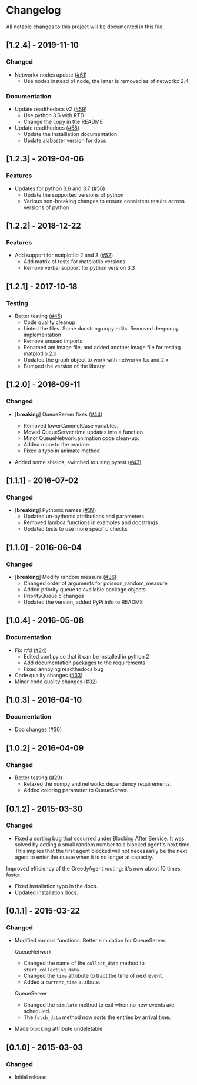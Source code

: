 # Changelog

All notable changes to this project will be documented in this file.


## [1.2.4] - 2019-11-10

### Changed

* Networkx nodes update ([#61](https://github.com/djordon/queueing-tool/pull/61))
  * Use nodes instead of node, the latter is removed as of networkx 2.4


### Documentation

- Update readthedocs v2 ([#59](https://github.com/djordon/queueing-tool/pull/59))
  * Use python 3.6 with RTD
  * Change the copy in the README
- Update readthedocs ([#58](https://github.com/djordon/queueing-tool/pull/58))
  * Update the installlation documentation
  * Update alabaster version for docs


## [1.2.3] - 2019-04-06

### Features

* Updates for python 3.6 and 3.7 ([#56](https://github.com/djordon/queueing-tool/pull/56))
  * Update the supported versions of python
  * Various non-breaking changes to ensure consistent results across versions of python


## [1.2.2] - 2018-12-22

### Features

- Add support for matplotlib 2 and 3 ([#52](https://github.com/djordon/queueing-tool/pull/52))
  * Add matrix of tests for matplotlib versions
  * Remove verbal support for python version 3.3


## [1.2.1] - 2017-10-18

### Testing

- Better testing ([#45](https://github.com/djordon/queueing-tool/pull/45))
  * Code quality cleanup
  * Linted the files. Some docstring copy edits. Removed deepcopy implementation
  * Remove unused imports
  * Renamed am image file, and added another image file for testing matplotlib 2.x
  * Updated the graph object to work with networkx 1.x and 2.x
  * Bumped the version of the library


## [1.2.0] - 2016-09-11

### Changed

- [**breaking**] QueueServer fixes ([#44](https://github.com/djordon/queueing-tool/pull/44))
  * Removed lowerCammelCase variables.
  * Moved QueueServer time updates into a function
  * Minor QueueNetwork.animation code clean-up.
  * Added more to the readme.
  * Fixed a typo in animate method

- Added some shields, switched to using pytest ([#43](https://github.com/djordon/queueing-tool/pull/43))


## [1.1.1] - 2016-07-02

### Changed

- [**breaking**] Pythonic names ([#39](https://github.com/djordon/queueing-tool/pull/39))
  * Updated un-pythonic attributions and parameters
  * Removed lambda functions in examples and docstrings
  * Updated tests to use more specific checks


## [1.1.0] - 2016-06-04

### Changed

- [**breaking**] Modify random measure ([#36](https://github.com/djordon/queueing-tool/pull/36))
  * Changed order of arguments for poisson_random_measure
  * Added priority queue to available package objects
  * PriorityQueue c changes
  * Updated the version, added PyPi info to README


## [1.0.4] - 2016-05-08

### Documentation

- Fix rtfd ([#34](https://github.com/djordon/queueing-tool/pull/34))
  * Edited conf.py so that it can be installed in python 2
  * Add documentation packages to the requirements
  * Fixed annoying readthedocs bug
- Code quality changes ([#33](https://github.com/djordon/queueing-tool/pull/33))
- Minor code quality changes ([#32](https://github.com/djordon/queueing-tool/pull/32))



## [1.0.3] - 2016-04-10

### Documentation

- Doc changes ([#30](https://github.com/djordon/queueing-tool/pull/30))


## [1.0.2] - 2016-04-09

### Changed

- Better testing ([#29](https://github.com/djordon/queueing-tool/pull/29))
  * Relaxed the numpy and networkx dependency requirements.
  * Added coloring parameter to QueueServer.


## [0.1.2] - 2015-03-30

### Changed

- Fixed a sorting bug that occurred under Blocking After Service. It
was solved by adding a small random number to a blocked agent's
next time. This implies that the first agent blocked will not
necessarily be the next agent to enter the queue when it is no longer
at capacity.

Improved efficiency of the GreedyAgent routing; it's now about 10
times faster.

- Fixed installation typo in the docs.
- Updated installation docs.


## [0.1.1] - 2015-03-22

### Changed

- Modified various functions. Better simulation for QueueServer.

  QueueNetwork
  - Changed the name of the `collect_data` method to
    `start_collecting_data`.
  - Changed the `time` attribute to tract the time of next event.
  - Added a `current_time` attribute.

  QueueServer
  - Changed the `simulate` method to exit when no new events
    are scheduled.
  - The `fetch_data` method now sorts the entries by arrival time.

- Made blocking attribute undeletable


## [0.1.0] - 2015-03-03

### Changed

- Initial release

<!-- generated by git-cliff -->
